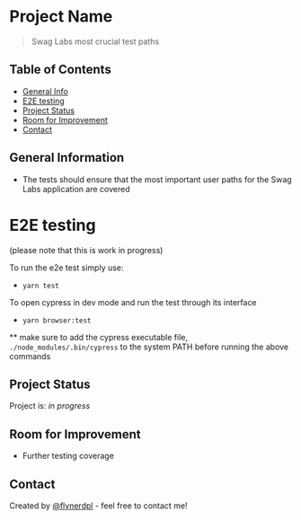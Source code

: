 # Project Name
> Swag Labs most crucial test paths


## Table of Contents
* [General Info](#general-information)
* [E2E testing ](#e2e-testing )
* [Project Status](#project-status)
* [Room for Improvement](#room-for-improvement)
* [Contact](#contact)



## General Information
- The tests should ensure that the most important user paths for the Swag Labs application are covered


# E2E testing 
 (please note that this is work in progress)

To run the e2e test simply use:

- `yarn test`

To open cypress in dev mode and run the test through its interface

- `yarn browser:test`

** make sure to add the cypress executable file, `./node_modules/.bin/cypress` to the system PATH before running the above commands


## Project Status
Project is: _in progress_ 


## Room for Improvement
- Further testing coverage

## Contact
Created by [@flynerdpl](https://www.flynerd.pl/) - feel free to contact me!
